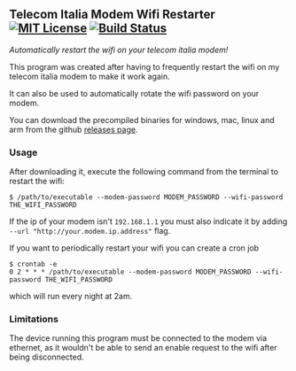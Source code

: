 ## Telecom Italia Modem Wifi Restarter [![MIT License](https://img.shields.io/github/license/paolobarbolini/telecom-modem-wifi-restarter.svg?maxAge=86400)](LICENSE) [![Build Status](https://travis-ci.org/paolobarbolini/telecom-modem-wifi-restarter.svg?branch=master)](https://travis-ci.org/paolobarbolini/telecom-modem-wifi-restarter)
_Automatically restart the wifi on your telecom italia modem!_

This program was created after having to frequently restart the wifi on my telecom italia modem to make it work again.

It can also be used to automatically rotate the wifi password on your modem.

You can download the precompiled binaries for windows, mac, linux and arm from the github [releases page](https://github.com/paolobarbolini/telecom-modem-wifi-restarter/releases).

### Usage
After downloading it, execute the following command from the terminal to restart the wifi:

```
$ /path/to/executable --modem-password MODEM_PASSWORD --wifi-password THE_WIFI_PASSWORD
```

If the ip of your modem isn't ``192.168.1.1`` you must also indicate it by adding ``--url "http://your.modem.ip.address"`` flag.

If you want to periodically restart your wifi you can create a cron job

```
$ crontab -e
0 2 * * * /path/to/executable --modem-password MODEM_PASSWORD --wifi-password THE_WIFI_PASSWORD
```

which will run every night at 2am.

### Limitations
The device running this program must be connected to the modem via ethernet, as it wouldn't be able to send an enable request to the wifi after being disconnected.
